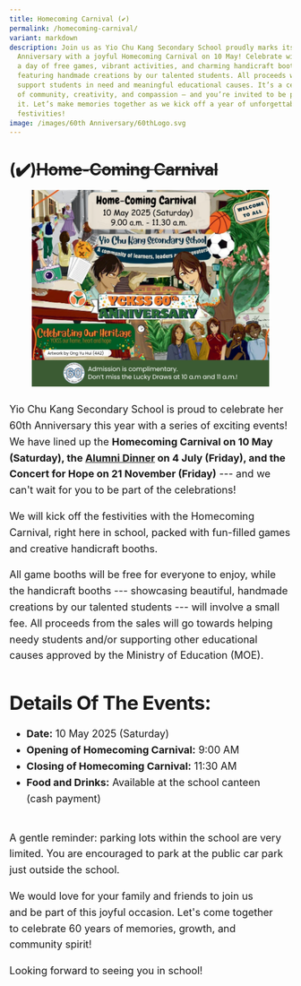 ```yaml
---
title: Homecoming Carnival (✔️)
permalink: /homecoming-carnival/
variant: markdown
description: Join us as Yio Chu Kang Secondary School proudly marks its 60th
  Anniversary with a joyful Homecoming Carnival on 10 May! Celebrate with us in
  a day of free games, vibrant activities, and charming handicraft booths
  featuring handmade creations by our talented students. All proceeds will
  support students in need and meaningful educational causes. It’s a celebration
  of community, creativity, and compassion — and you’re invited to be part of
  it. Let’s make memories together as we kick off a year of unforgettable
  festivities!
image: /images/60th Anniversary/60thLogo.svg
---
```

<div class="yck-component">
	<h3 class="yck-h3">(✔️)<del>Home-Coming Carnival</del></h3>
<figure>
<img alt="The Homecoming Carnival EDM" src="/images/60th%20Anniversary/Homecoming_Carnival_EDM.png">
</figure>
<p>Yio Chu Kang Secondary School is proud to celebrate her 60th Anniversary this year with a series of exciting events! We have lined up the <strong>Homecoming Carnival on 10 May (Saturday), the <a href="/60th-anniversary-dinner/">Alumni Dinner</a> on 4 July (Friday), and the Concert for Hope on 21 November (Friday)</strong> --- and we can't wait for you to be part of the celebrations!</p>
<p>We will kick off the festivities with the Homecoming Carnival, right here in school, packed with fun-filled games and creative handicraft booths.</p>
<p>All game booths will be free for everyone to enjoy, while the handicraft booths --- showcasing beautiful, handmade creations by our talented students --- will involve a small fee. All proceeds from the sales will go towards helping needy students and/or supporting other educational causes approved by the Ministry of Education (MOE).</p>
    
<h2>Details of the events:</h2>
<ul>
        <li><strong>Date:</strong> 10 May 2025 (Saturday)</li>
        <li><strong>Opening of Homecoming Carnival:</strong> 9:00 AM</li>
        <li><strong>Closing of Homecoming Carnival:</strong> 11:30 AM</li>
        <li><strong>Food and Drinks:</strong> Available at the school canteen (cash payment)</li>
    </ul>
<p>A gentle reminder: parking lots within the school are very limited. You are encouraged to park at the public car park just outside the school.</p>
 <p>We would love for your family and friends to join us and be part of this joyful occasion. Let's come together to celebrate 60 years of memories, growth, and community spirit!</p>
  <p>Looking forward to seeing you in school!</p></div>

<style>

:root {
    --yck-text-line-height: 1.6em;
    --yck-heading-line-height: 1.2em;
    --yck-heading-letter-spacing: -0.02em;
    --yck-spacing-unit: 1em;
    --yck-box-shadow: 0 2px 4px rgba(0, 0, 0, 0.25);

    --yck-step--2: clamp(0.7813rem, 0.9263rem + -0.1872vw, 0.8889rem);
    --yck-step--1: clamp(0.9375rem, 1.0217rem + -0.1087vw, 1rem);
    --yck-step-0: clamp(1.125rem, 1.125rem + 0vw, 1.125rem);
    --yck-step-1: clamp(1.2656rem, 1.2363rem + 0.1467vw, 1.35rem);
    --yck-step-2: clamp(1.4238rem, 1.3556rem + 0.3412vw, 1.62rem);
    --yck-step-3: clamp(1.6018rem, 1.4828rem + 0.5951vw, 1.944rem);
    --yck-step-4: clamp(1.802rem, 1.6174rem + 0.9231vw, 2.3328rem);
    --yck-step-5: clamp(2.0273rem, 1.7587rem + 1.3427vw, 2.7994rem);

   --yck-space-s-xl: clamp(0.75rem, 0.2143rem + 3.9286vw, 3.75rem);
    interpolate-size: allow-keywords;
}

.yck-component {
    line-height: var(--yck-text-line-height);
    letter-spacing: normal;
    font-size: var(--yck-step-0);
    margin-bottom: var(--yck-space-s-xl);
}

.yck-component h1,
.yck-component h2,
.yck-component h3,
.yck-component h4,
.yck-component h5,
.yck-component h6,
.yck-component p {
    overflow-wrap: break-word;
}

.yck-component h1,
.yck-component h2,
.yck-component h3,
.yck-component h4,
.yck-component h5,
.yck-component h6 {
    text-wrap: balance;
}

.yck-component p,
.yck-component ol li,
.yck-component ul li {
    text-wrap: pretty;;
}

.yck-component p:last-child,
.yck-component ul li:last-child,
.yck-component ol li:last-child {
    margin-bottom: var(--yck-space-s-xl);
}

.yck-component .yck-h1,
.yck-component h1 {
    font-size: var(--yck-step-5);
    margin-bottom: var(--yck-space-s-xl);
    line-height: var(--yck-heading-line-height);
    letter-spacing: var(--yck-heading-letter-spacing);
}

.yck-component .yck-h2,
.yck-component h2 {
    font-size: var(--yck-step-4);
    margin-bottom: calc(var(--yck-spacing-unit) * 0.6);
    text-transform: capitalize;
    line-height: var(--yck-heading-line-height);
    letter-spacing: var(--yck-heading-letter-spacing);
}

.yck-component .yck-h3,
.yck-component h3 {
    font-size: var(--yck-step-3);
    margin-bottom: calc(var(--yck-spacing-unit) * 0.5);
    text-transform: capitalize;
    line-height: var(--yck-heading-line-height);
    letter-spacing: var(--yck-heading-letter-spacing);
}

.yck-component .yck-h4,
.yck-component h4 {
    font-size: var(--yck-step-2);
    margin-bottom: calc(var(--yck-spacing-unit) * 0.3);
    text-transform: capitalize;
    line-height: var(--yck-heading-line-height);
    letter-spacing: var(--yck-heading-letter-spacing);
}

.yck-component .yck-h5,
.yck-component h5 {
    font-size: var(--yck-step-1);
    margin-bottom: calc(var(--yck-spacing-unit) * 0.1);
    text-transform: uppercase;
    line-height: var(--yck-heading-line-height);
    letter-spacing: var(--yck-heading-letter-spacing);
}

.yck-component .yck-h6,
.yck-component h6 {
    font-size: var(--yck-step-0);
    margin-bottom: var(--yck-spacing-unit);
    text-transform: uppercase;
    line-height: var(--yck-heading-line-height);
    letter-spacing: var(--yck-heading-letter-spacing);
}
	
/* Flexbox Grid */
.yck-component .yck-flexbox-grid {
    --yck-min: 22ch;
    --yck-gap: 1.5em;
    display: flex;
    flex-wrap: wrap;
    list-style: none;
    gap: var(--yck-gap);
}

.yck-component .yck-flexbox-grid>* {
    flex: 1 0 var(--yck-min);
    list-style: none;
}
</style>